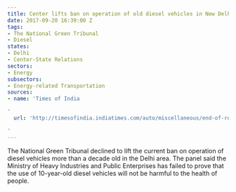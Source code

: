 ```yaml
---
title: Center lifts ban on operation of old diesel vehicles in New Delhi
date: 2017-09-20 16:39:00 Z
tags:
- The National Green Tribunal
- Diesel
states:
- Delhi
- Center-State Relations
sectors:
- Energy
subsectors:
- Energy-related Transportation
sources:
- name: 'Times of India

'
  url: 'http://timesofindia.indiatimes.com/auto/miscellaneous/end-of-road-for-10-yr-old-diesel-cars-ngt-refuses-to-lift-ban/articleshow/60515628.cms

'
---
```


The National Green Tribunal declined to lift the current ban on operation of diesel vehicles more than a decade old in the Delhi area. The panel said the Ministry of Heavy Industries and Public Enterprises has failed to prove that the use of 10-year-old diesel vehicles will not be harmful to the health of people.